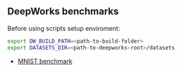 ## DeepWorks benchmarks

Before using scripts setup enviroment:
```bash
export DW_BUILD_PATH=<path-to-build-folder>
export DATASETS_DIR=<path-to-deepworks-root>/datasets
```

* [MNIST benchmark](./mnist/README.md)
